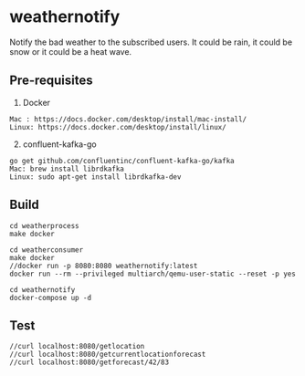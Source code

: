 # weathernotify
Notify the bad weather to the subscribed users. It could be rain, it could be snow or it could be a heat wave.

## Pre-requisites
1. Docker
```
Mac : https://docs.docker.com/desktop/install/mac-install/
Linux: https://docs.docker.com/desktop/install/linux/
```

2. confluent-kafka-go
```
go get github.com/confluentinc/confluent-kafka-go/kafka
Mac: brew install librdkafka 
Linux: sudo apt-get install librdkafka-dev
```

## Build
```
cd weatherprocess
make docker

cd weatherconsumer
make docker
//docker run -p 8080:8080 weathernotify:latest
docker run --rm --privileged multiarch/qemu-user-static --reset -p yes

cd weathernotify
docker-compose up -d

```

## Test
```
//curl localhost:8080/getlocation
//curl localhost:8080/getcurrentlocationforecast
//curl localhost:8080/getforecast/42/83
```